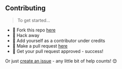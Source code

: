 ## Contributing

> To get started...

- 🍴 Fork this repo [here](https://github.com/soudaburger/wiki#fork-destination-box)
- 🔨 Hack away
- 👥 Add yourself as a contributor under credits
- 🔧 Make a pull request [here](https://github.com/soudaburger/wiki/compare)
- 🎉 Get your pull request approved - success!

Or just [create an issue](https://github.com/soudaburger/wiki/issues) - any little bit of help counts! 😊
